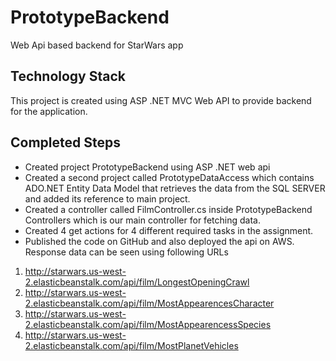 # PrototypeBackend
Web Api based backend for StarWars app

## Technology Stack
This project is created using ASP .NET MVC Web API to provide backend for the application.

## Completed Steps
- Created project PrototypeBackend using ASP .NET web api
- Created a second project called PrototypeDataAccess which contains ADO.NET Entity Data Model that retrieves the data from the SQL SERVER and added its reference to main project.
- Created a controller called FilmController.cs inside PrototypeBackend Controllers which is our main controller for fetching data.
- Created 4 get actions for 4 different required tasks in the assignment.
- Published the code on GitHub and also deployed the api on AWS. Response data can be seen using following URLs

1. http://starwars.us-west-2.elasticbeanstalk.com/api/film/LongestOpeningCrawl
2. http://starwars.us-west-2.elasticbeanstalk.com/api/film/MostAppearencesCharacter
3. http://starwars.us-west-2.elasticbeanstalk.com/api/film/MostAppearencessSpecies
4. http://starwars.us-west-2.elasticbeanstalk.com/api/film/MostPlanetVehicles

